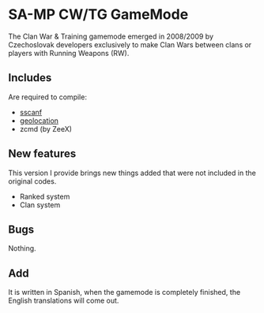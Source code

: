 # SA-MP CW/TG GameMode
The Clan War & Training gamemode emerged in 2008/2009 by Czechoslovak developers exclusively to make Clan Wars between clans or players with Running Weapons (RW).
## Includes
Are required to compile:
- [sscanf](https://github.com/maddinat0r/sscanf)
- [geolocation](https://github.com/Whitetigerswt/SAMP-geoip)
- zcmd (by ZeeX)
## New features
This version I provide brings new things added that were not included in the original codes.
- Ranked system
- Clan system
## Bugs
Nothing.
## Add
It is written in Spanish, when the gamemode is completely finished, the English translations will come out.
